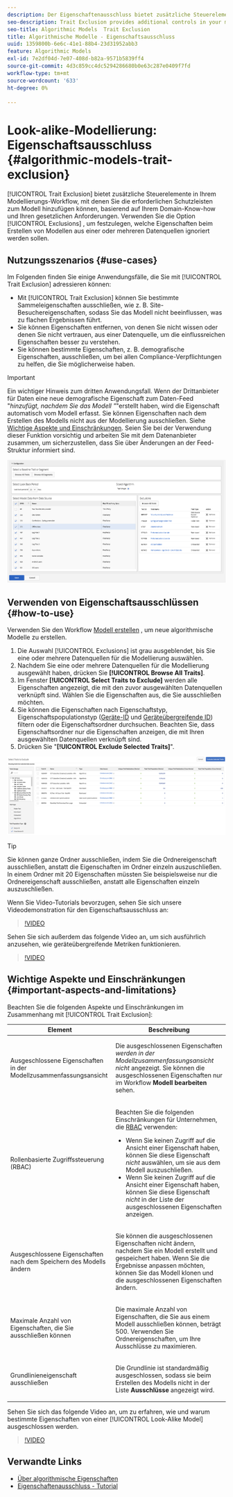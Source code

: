 ```yaml
---
description: Der Eigenschaftenausschluss bietet zusätzliche Steuerelemente in Ihrem Modellierungs-Workflow, mit denen Sie die erforderlichen Schutzleisten zum Modell hinzufügen können, basierend auf Ihrem Domain-Know-how und Ihren gesetzlichen Anforderungen. Verwenden Sie die Option Ausschlüsse , um festzulegen, welche Eigenschaften beim Erstellen von Modellen aus einer oder mehreren Datenquellen ignoriert werden sollen.
seo-description: Trait Exclusion provides additional controls in your modeling workflow, allowing you to add the necessary guard rails to the model, based on your domain expertise and regulatory requirements. Use the Exclusions option to select which traits to ignore when creating models from one or more data sources.
seo-title: Algorithmic Models  Trait Exclusion
title: Algorithmische Modelle - Eigenschaftsausschluss
uuid: 1359800b-6e6c-41e1-88b4-23d31952abb3
feature: Algorithmic Models
exl-id: 7e2df04d-7e07-408d-b82a-9571b5839ff4
source-git-commit: 4d3c859cc4dc5294286680b0e63c287e0409f7fd
workflow-type: tm+mt
source-wordcount: '633'
ht-degree: 0%

---
```


# Look-alike-Modellierung: Eigenschaftsausschluss {#algorithmic-models-trait-exclusion}

[!UICONTROL Trait Exclusion] bietet zusätzliche Steuerelemente in Ihrem Modellierungs-Workflow, mit denen Sie die erforderlichen Schutzleisten zum Modell hinzufügen können, basierend auf Ihrem Domain-Know-how und Ihren gesetzlichen Anforderungen. Verwenden Sie die Option [!UICONTROL Exclusions] , um festzulegen, welche Eigenschaften beim Erstellen von Modellen aus einer oder mehreren Datenquellen ignoriert werden sollen.

## Nutzungsszenarios {#use-cases}

Im Folgenden finden Sie einige Anwendungsfälle, die Sie mit [!UICONTROL Trait Exclusion] adressieren können:

* Mit [!UICONTROL Trait Exclusion] können Sie bestimmte Sammeleigenschaften ausschließen, wie z. B. Site-Besuchereigenschaften, sodass Sie das Modell nicht beeinflussen, was zu flachen Ergebnissen führt.
* Sie können Eigenschaften entfernen, von denen Sie nicht wissen oder denen Sie nicht vertrauen, aus einer Datenquelle, um die einflussreichen Eigenschaften besser zu verstehen.
* Sie können bestimmte Eigenschaften, z. B. demografische Eigenschaften, ausschließen, um bei allen Compliance-Verpflichtungen zu helfen, die Sie möglicherweise haben.

>[!IMPORTANT]
>
>Ein wichtiger Hinweis zum dritten Anwendungsfall. Wenn der Drittanbieter für Daten eine neue demografische Eigenschaft zum Daten-Feed &quot;*hinzufügt, nachdem Sie das Modell &quot;*&quot;erstellt haben, wird die Eigenschaft automatisch vom Modell erfasst. Sie können Eigenschaften nach dem Erstellen des Modells nicht aus der Modellierung ausschließen. Siehe [Wichtige Aspekte und Einschränkungen](../../features/algorithmic-models/trait-exclusion-algo-models.md#important-aspects-and-limitations). Seien Sie bei der Verwendung dieser Funktion vorsichtig und arbeiten Sie mit dem Datenanbieter zusammen, um sicherzustellen, dass Sie über Änderungen an der Feed-Struktur informiert sind.

![](assets/lam_exclude_traits.png)

## Verwenden von Eigenschaftsausschlüssen {#how-to-use}

Verwenden Sie den Workflow [Modell erstellen](../../features/algorithmic-models/create-model.md#build-model) , um neue algorithmische Modelle zu erstellen.

1. Die Auswahl [!UICONTROL Exclusions] ist grau ausgeblendet, bis Sie eine oder mehrere Datenquellen für die Modellierung auswählen.
2. Nachdem Sie eine oder mehrere Datenquellen für die Modellierung ausgewählt haben, drücken Sie **[!UICONTROL Browse All Traits]**.
3. Im Fenster **[!UICONTROL Select Traits to Exclude]** werden alle Eigenschaften angezeigt, die mit den zuvor ausgewählten Datenquellen verknüpft sind. Wählen Sie die Eigenschaften aus, die Sie ausschließen möchten.
4. Sie können die Eigenschaften nach Eigenschaftstyp, Eigenschaftspopulationstyp ([Geräte-ID](../../reference/ids-in-aam.md) und [Geräteübergreifende ID](../../reference/ids-in-aam.md)) filtern oder die Eigenschaftsordner durchsuchen. Beachten Sie, dass Eigenschaftsordner nur die Eigenschaften anzeigen, die mit Ihren ausgewählten Datenquellen verknüpft sind.
5. Drücken Sie &quot;**[!UICONTROL Exclude Selected Traits]**&quot;.

![Eigenschaftsausschlüsse](assets/trait-exclusions-browse-traits.png)

>[!TIP]
>
>Sie können ganze Ordner ausschließen, indem Sie die Ordnereigenschaft ausschließen, anstatt die Eigenschaften im Ordner einzeln auszuschließen. In einem Ordner mit 20 Eigenschaften müssten Sie beispielsweise nur die Ordnereigenschaft ausschließen, anstatt alle Eigenschaften einzeln auszuschließen.

Wenn Sie Video-Tutorials bevorzugen, sehen Sie sich unsere Videodemonstration für den Eigenschaftsausschluss an:

>[!VIDEO](https://video.tv.adobe.com/v/25569/?quality=12)

Sehen Sie sich außerdem das folgende Video an, um sich ausführlich anzusehen, wie geräteübergreifende Metriken funktionieren.

>[!VIDEO](https://video.tv.adobe.com/v/33445/?quality=12)

## Wichtige Aspekte und Einschränkungen {#important-aspects-and-limitations}

Beachten Sie die folgenden Aspekte und Einschränkungen im Zusammenhang mit [!UICONTROL Trait Exclusion]:

<table id="table_BA5C3545BC9E4717BD567B00C803AA53"> 
 <thead> 
  <tr> 
   <th colname="col1" class="entry"> Element </th> 
   <th colname="col2" class="entry"> Beschreibung </th>
  </tr> 
 </thead>
 <tbody> 
  <tr> 
   <td colname="col1"> <p>Ausgeschlossene Eigenschaften in der Modellzusammenfassungsansicht </p> </td>
   <td colname="col2"> <p>Die ausgeschlossenen Eigenschaften <i>werden in der Modellzusammenfassungsansicht nicht</i> angezeigt. Sie können die ausgeschlossenen Eigenschaften nur im Workflow <b><span class="uicontrol"> Modell bearbeiten</span></b> sehen. </p> </td>
  </tr> 
  <tr> 
   <td colname="col1"> <p>Rollenbasierte Zugriffssteuerung (RBAC) </p> </td>
   <td colname="col2"> <p>Beachten Sie die folgenden Einschränkungen für Unternehmen, die <a href="../../features/administration/administration-overview.md#administration"> RBAC</a> verwenden: </p> <p>
     <ul id="ul_38A4056C235B428C822EA4A353893786"> 
      <li id="li_2624FB35581F4807B8530910D63FFDBF">Wenn Sie keinen Zugriff auf die Ansicht einer Eigenschaft haben, können Sie diese Eigenschaft <i>nicht</i> auswählen, um sie aus dem Modell auszuschließen. </li>
      <li id="li_3FD7A12AAAA8462EA84A760C05F20379">Wenn Sie keinen Zugriff auf die Ansicht einer Eigenschaft haben, können Sie diese Eigenschaft <i>nicht</i> in der Liste der ausgeschlossenen Eigenschaften anzeigen. </li>
     </ul> </p> </td>
  </tr> 
  <tr> 
   <td colname="col1"> <p>Ausgeschlossene Eigenschaften nach dem Speichern des Modells ändern </p> </td>
   <td colname="col2"> <p>Sie können die ausgeschlossenen Eigenschaften nicht ändern, nachdem Sie ein Modell erstellt und gespeichert haben. Wenn Sie die Ergebnisse anpassen möchten, können Sie das Modell klonen und die ausgeschlossenen Eigenschaften ändern. </p> </td>
  </tr> 
  <tr> 
   <td colname="col1"> <p>Maximale Anzahl von Eigenschaften, die Sie ausschließen können </p> </td>
   <td colname="col2"> <p>Die maximale Anzahl von Eigenschaften, die Sie aus einem Modell ausschließen können, beträgt 500. Verwenden Sie Ordnereigenschaften, um Ihre Ausschlüsse zu maximieren. </p> </td>
  </tr> 
  <tr> 
   <td colname="col1"> <p>Grundlinieneigenschaft ausschließen </p> </td>
   <td colname="col2"> <p>Die Grundlinie ist standardmäßig ausgeschlossen, sodass sie beim Erstellen des Modells nicht in der Liste <b><span class="uicontrol"> Ausschlüsse</span></b> angezeigt wird. </p> </td>
  </tr>
 </tbody>
</table>

Sehen Sie sich das folgende Video an, um zu erfahren, wie und warum bestimmte Eigenschaften von einer [!UICONTROL Look-Alike Model] ausgeschlossen werden.

>[!VIDEO](https://video.tv.adobe.com/v/25569/)

## Verwandte Links

* [Über algorithmische Eigenschaften](/help/using/features/algorithmic-models/understanding-models.md)
* [Eigenschaftenausschluss - Tutorial](https://helpx.adobe.com/audience-manager/kt/using/excluding-traits-look-alike-model-feature-video-use.html)
